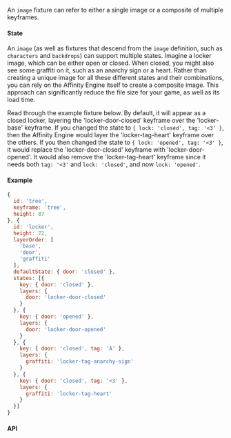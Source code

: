 An `image` fixture can refer to either a single image or a composite of multiple keyframes.

#### State

An `image` (as well as fixtures that descend from the `image` definition, such as `characters` and `backdrops`) can support multiple states. Imagine a locker image, which can be either open or closed. When closed, you might also see some graffiti on it, such as an anarchy sign or a heart. Rather than creating a unique image for all these different states and their combinations, you can rely on the Affinity Engine itself to create a composite image. This approach can significantly reduce the file size for your game, as well as its load time.

Read through the example fixture below. By default, it will appear as a closed locker, layering the 'locker-door-closed' keyframe over the 'locker-base' keyframe. If you changed the state to `{ lock: 'closed', tag: '<3' }`, then the Affinity Engine would layer the 'locker-tag-heart' keyframe over the others. If you then changed the state to `{ lock: 'opened', tag: '<3' }`, it would replace the 'locker-door-closed' keyframe with 'locker-door-opened'. It would also remove the 'locker-tag-heart' keyframe since it needs both `tag: '<3'` and `lock: 'closed'`, and now `lock: 'opened'`.

#### Example

```js
{
  id: 'tree',
  keyframe: 'tree',
  height: 87
}, {
  id: 'locker',
  height: 72,
  layerOrder: [
    'base',
    'door',
    'graffiti'
  ],
  defaultState: { door: 'closed' },
  states: [{
    key: { door: 'closed' },
    layers: {
      door: 'locker-door-closed'
    }
  }, {
    key: { door: 'opened' },
    layers: {
      door: 'locker-door-opened'
    }
  }, {
    key: { door: 'closed', tag: 'A' },
    layers: {
      graffiti: 'locker-tag-anarchy-sign'
    }
  }, {
    key: { door: 'closed', tag: '<3' },
    layers: {
      graffiti: 'locker-tag-heart'
    }
  }]
}
```

#### API

